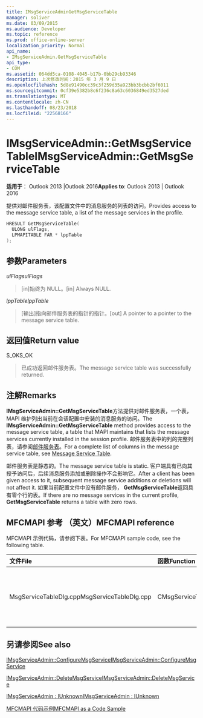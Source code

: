 ```yaml
---
title: IMsgServiceAdminGetMsgServiceTable
manager: soliver
ms.date: 03/09/2015
ms.audience: Developer
ms.topic: reference
ms.prod: office-online-server
localization_priority: Normal
api_name:
- IMsgServiceAdmin.GetMsgServiceTable
api_type:
- COM
ms.assetid: 064dd5ca-0108-4045-b17b-0bb29cb93346
description: 上次修改时间：2015 年 3 月 9 日
ms.openlocfilehash: 5d8e91490cc39c3f259d35a923bb3bcbb2bf6011
ms.sourcegitcommit: 0cf39e5382b8c6f236c8a63c6036849ed3527ded
ms.translationtype: MT
ms.contentlocale: zh-CN
ms.lasthandoff: 08/23/2018
ms.locfileid: "22568166"
---
```

# <a name="imsgserviceadmingetmsgservicetable"></a><span data-ttu-id="bc326-103">IMsgServiceAdmin::GetMsgServiceTable</span><span class="sxs-lookup"><span data-stu-id="bc326-103">IMsgServiceAdmin::GetMsgServiceTable</span></span>

  
  
<span data-ttu-id="bc326-104">**适用于**： Outlook 2013 |Outlook 2016</span><span class="sxs-lookup"><span data-stu-id="bc326-104">**Applies to**: Outlook 2013 | Outlook 2016</span></span> 
  
<span data-ttu-id="bc326-105">提供对邮件服务表，该配置文件中的消息服务的列表的访问。</span><span class="sxs-lookup"><span data-stu-id="bc326-105">Provides access to the message service table, a list of the message services in the profile.</span></span>
  
```cpp
HRESULT GetMsgServiceTable(
  ULONG ulFlags,
  LPMAPITABLE FAR * lppTable
);
```

## <a name="parameters"></a><span data-ttu-id="bc326-106">参数</span><span class="sxs-lookup"><span data-stu-id="bc326-106">Parameters</span></span>

 <span data-ttu-id="bc326-107">_ulFlags_</span><span class="sxs-lookup"><span data-stu-id="bc326-107">_ulFlags_</span></span>
  
> <span data-ttu-id="bc326-108">[in]始终为 NULL。</span><span class="sxs-lookup"><span data-stu-id="bc326-108">[in] Always NULL.</span></span>
    
 <span data-ttu-id="bc326-109">_lppTable_</span><span class="sxs-lookup"><span data-stu-id="bc326-109">_lppTable_</span></span>
  
> <span data-ttu-id="bc326-110">[输出]指向邮件服务表的指针的指针。</span><span class="sxs-lookup"><span data-stu-id="bc326-110">[out] A pointer to a pointer to the message service table.</span></span>
    
## <a name="return-value"></a><span data-ttu-id="bc326-111">返回值</span><span class="sxs-lookup"><span data-stu-id="bc326-111">Return value</span></span>

<span data-ttu-id="bc326-112">S_OK</span><span class="sxs-lookup"><span data-stu-id="bc326-112">S_OK</span></span> 
  
> <span data-ttu-id="bc326-113">已成功返回邮件服务表。</span><span class="sxs-lookup"><span data-stu-id="bc326-113">The message service table was successfully returned.</span></span>
    
## <a name="remarks"></a><span data-ttu-id="bc326-114">注解</span><span class="sxs-lookup"><span data-stu-id="bc326-114">Remarks</span></span>

<span data-ttu-id="bc326-115">**IMsgServiceAdmin::GetMsgServiceTable**方法提供对邮件服务表，一个表，MAPI 维护列出当前在会话配置中安装的消息服务的访问。</span><span class="sxs-lookup"><span data-stu-id="bc326-115">The **IMsgServiceAdmin::GetMsgServiceTable** method provides access to the message service table, a table that MAPI maintains that lists the message services currently installed in the session profile.</span></span> <span data-ttu-id="bc326-116">邮件服务表中的列的完整列表，请参阅[邮件服务表](message-service-tables.md)。</span><span class="sxs-lookup"><span data-stu-id="bc326-116">For a complete list of columns in the message service table, see [Message Service Table](message-service-tables.md).</span></span>
  
<span data-ttu-id="bc326-117">邮件服务表是静态的。</span><span class="sxs-lookup"><span data-stu-id="bc326-117">The message service table is static.</span></span> <span data-ttu-id="bc326-118">客户端具有已向其授予访问后，后续消息服务添加或删除操作不会影响它。</span><span class="sxs-lookup"><span data-stu-id="bc326-118">After a client has been given access to it, subsequent message service additions or deletions will not affect it.</span></span> <span data-ttu-id="bc326-119">如果当前配置文件中没有邮件服务， **GetMsgServiceTable**返回具有零个行的表。</span><span class="sxs-lookup"><span data-stu-id="bc326-119">If there are no message services in the current profile, **GetMsgServiceTable** returns a table with zero rows.</span></span> 
  
## <a name="mfcmapi-reference"></a><span data-ttu-id="bc326-120">MFCMAPI 参考 （英文）</span><span class="sxs-lookup"><span data-stu-id="bc326-120">MFCMAPI reference</span></span>

<span data-ttu-id="bc326-121">MFCMAPI 示例代码，请参阅下表。</span><span class="sxs-lookup"><span data-stu-id="bc326-121">For MFCMAPI sample code, see the following table.</span></span>
  
|<span data-ttu-id="bc326-122">**文件**</span><span class="sxs-lookup"><span data-stu-id="bc326-122">**File**</span></span>|<span data-ttu-id="bc326-123">**函数**</span><span class="sxs-lookup"><span data-stu-id="bc326-123">**Function**</span></span>|<span data-ttu-id="bc326-124">**Comment**</span><span class="sxs-lookup"><span data-stu-id="bc326-124">**Comment**</span></span>|
|:-----|:-----|:-----|
|<span data-ttu-id="bc326-125">MsgServiceTableDlg.cpp</span><span class="sxs-lookup"><span data-stu-id="bc326-125">MsgServiceTableDlg.cpp</span></span>  <br/> |<span data-ttu-id="bc326-126">CMsgServiceTableDlg::OnRefreshView</span><span class="sxs-lookup"><span data-stu-id="bc326-126">CMsgServiceTableDlg::OnRefreshView</span></span>  <br/> |<span data-ttu-id="bc326-127">MFCMAPI 使用**IMsgServiceAdmin::GetMsgServiceTable**方法加载配置文件以呈现在视图中的服务的表。</span><span class="sxs-lookup"><span data-stu-id="bc326-127">MFCMAPI uses the **IMsgServiceAdmin::GetMsgServiceTable** method to load the table of services in a profile to render in the view.</span></span>  <br/> |
   
## <a name="see-also"></a><span data-ttu-id="bc326-128">另请参阅</span><span class="sxs-lookup"><span data-stu-id="bc326-128">See also</span></span>



[<span data-ttu-id="bc326-129">IMsgServiceAdmin::ConfigureMsgService</span><span class="sxs-lookup"><span data-stu-id="bc326-129">IMsgServiceAdmin::ConfigureMsgService</span></span>](imsgserviceadmin-configuremsgservice.md)
  
[<span data-ttu-id="bc326-130">IMsgServiceAdmin::DeleteMsgService</span><span class="sxs-lookup"><span data-stu-id="bc326-130">IMsgServiceAdmin::DeleteMsgService</span></span>](imsgserviceadmin-deletemsgservice.md)
  
[<span data-ttu-id="bc326-131">IMsgServiceAdmin : IUnknown</span><span class="sxs-lookup"><span data-stu-id="bc326-131">IMsgServiceAdmin : IUnknown</span></span>](imsgserviceadminiunknown.md)


[<span data-ttu-id="bc326-132">MFCMAPI 代码示例</span><span class="sxs-lookup"><span data-stu-id="bc326-132">MFCMAPI as a Code Sample</span></span>](mfcmapi-as-a-code-sample.md)

